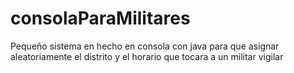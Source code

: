 # consolaParaMilitares
Pequeño sistema en hecho en consola con java para que asignar aleatoriamente el distrito y el horario que tocara a un militar vigilar
